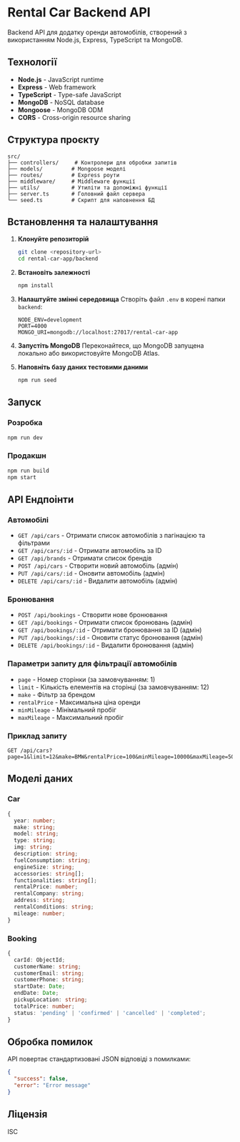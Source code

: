 # Rental Car Backend API

Backend API для додатку оренди автомобілів, створений з використанням Node.js, Express, TypeScript та MongoDB.

## Технології

- **Node.js** - JavaScript runtime
- **Express** - Web framework
- **TypeScript** - Type-safe JavaScript
- **MongoDB** - NoSQL database
- **Mongoose** - MongoDB ODM
- **CORS** - Cross-origin resource sharing

## Структура проєкту

```
src/
├── controllers/     # Контролери для обробки запитів
├── models/         # Mongoose моделі
├── routes/         # Express роути
├── middleware/     # Middleware функції
├── utils/          # Утиліти та допоміжні функції
├── server.ts       # Головний файл сервера
└── seed.ts         # Скрипт для наповнення БД
```

## Встановлення та налаштування

1. **Клонуйте репозиторій**
   ```bash
   git clone <repository-url>
   cd rental-car-app/backend
   ```

2. **Встановіть залежності**
   ```bash
   npm install
   ```

3. **Налаштуйте змінні середовища**
   Створіть файл `.env` в корені папки `backend`:
   ```env
   NODE_ENV=development
   PORT=4000
   MONGO_URI=mongodb://localhost:27017/rental-car-app
   ```

4. **Запустіть MongoDB**
   Переконайтеся, що MongoDB запущена локально або використовуйте MongoDB Atlas.

5. **Наповніть базу даних тестовими даними**
   ```bash
   npm run seed
   ```

## Запуск

### Розробка
```bash
npm run dev
```

### Продакшн
```bash
npm run build
npm start
```

## API Ендпоінти

### Автомобілі

- `GET /api/cars` - Отримати список автомобілів з пагінацією та фільтрами
- `GET /api/cars/:id` - Отримати автомобіль за ID
- `GET /api/brands` - Отримати список брендів
- `POST /api/cars` - Створити новий автомобіль (адмін)
- `PUT /api/cars/:id` - Оновити автомобіль (адмін)
- `DELETE /api/cars/:id` - Видалити автомобіль (адмін)

### Бронювання

- `POST /api/bookings` - Створити нове бронювання
- `GET /api/bookings` - Отримати список бронювань (адмін)
- `GET /api/bookings/:id` - Отримати бронювання за ID (адмін)
- `PUT /api/bookings/:id` - Оновити статус бронювання (адмін)
- `DELETE /api/bookings/:id` - Видалити бронювання (адмін)

### Параметри запиту для фільтрації автомобілів

- `page` - Номер сторінки (за замовчуванням: 1)
- `limit` - Кількість елементів на сторінці (за замовчуванням: 12)
- `make` - Фільтр за брендом
- `rentalPrice` - Максимальна ціна оренди
- `minMileage` - Мінімальний пробіг
- `maxMileage` - Максимальний пробіг

### Приклад запиту
```
GET /api/cars?page=1&limit=12&make=BMW&rentalPrice=100&minMileage=10000&maxMileage=50000
```

## Моделі даних

### Car
```typescript
{
  year: number;
  make: string;
  model: string;
  type: string;
  img: string;
  description: string;
  fuelConsumption: string;
  engineSize: string;
  accessories: string[];
  functionalities: string[];
  rentalPrice: number;
  rentalCompany: string;
  address: string;
  rentalConditions: string;
  mileage: number;
}
```

### Booking
```typescript
{
  carId: ObjectId;
  customerName: string;
  customerEmail: string;
  customerPhone: string;
  startDate: Date;
  endDate: Date;
  pickupLocation: string;
  totalPrice: number;
  status: 'pending' | 'confirmed' | 'cancelled' | 'completed';
}
```

## Обробка помилок

API повертає стандартизовані JSON відповіді з помилками:

```json
{
  "success": false,
  "error": "Error message"
}
```

## Ліцензія

ISC 